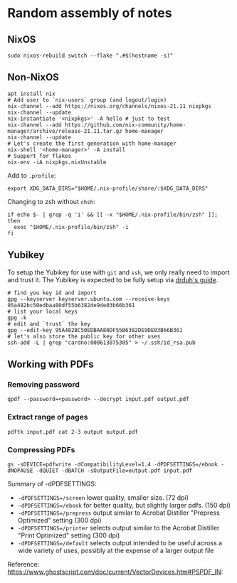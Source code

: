 # Random assembly of notes

## NixOS

```
sudo nixos-rebuild switch --flake ".#$(hostname -s)"
```

## Non-NixOS

```
apt install nix
# Add user to `nix-users` group (and logout/login)
nix-channel --add https://nixos.org/channels/nixos-21.11 nixpkgs
nix-channel --update
nix-instantiate '<nixpkgs>' -A hello # just to test
nix-channel --add https://github.com/nix-community/home-manager/archive/release-21.11.tar.gz home-manager
nix-channel --update
# Let's create the first generation with home-manager
nix-shell '<home-manager>' -A install
# Support for flakes
nix-env -iA nixpkgs.nixUnstable
```
Add to `.profile`:
```
export XDG_DATA_DIRS="$HOME/.nix-profile/share/:$XDG_DATA_DIRS"
```

Changing to zsh without `chsh`:
```
if echo $- | grep -q 'i' && [[ -x "$HOME/.nix-profile/bin/zsh" ]]; then
  exec "$HOME/.nix-profile/bin/zsh" -i
fi
```

## Yubikey

To setup the Yubikey for use with `git` and `ssh`, we only really need to import and trust it. The Yubikey is expected to be fully setup via [drduh's guide](https://github.com/drduh/YubiKey-Guide).
```
# find you key id and import
gpg --keyserver keyserver.ubuntu.com --receive-keys 95a482bc50edbaa80df55b6382de9de03b66b361
# list your local keys
gpg -k
# edit and `trust` the key
gpg --edit-key 95A482BC50EDBAA80DF55B6382DE9DE03B66B361
# let's also store the public key for other uses
ssh-add -L | grep "cardno:000613075305" > ~/.ssh/id_rsa.pub
```

## Working with PDFs

### Removing password

```
qpdf --password=<password> --decrypt input.pdf output.pdf
```

### Extract range of pages

```
pdftk input.pdf cat 2-3 output output.pdf
```

### Compressing PDFs

```
gs -sDEVICE=pdfwrite -dCompatibilityLevel=1.4 -dPDFSETTINGS=/ebook -dNOPAUSE -dQUIET -dBATCH -sOutputFile=output.pdf input.pdf
```

Summary of -dPDFSETTINGS:

* `-dPDFSETTINGS=/screen` lower quality, smaller size. (72 dpi)
* `-dPDFSETTINGS=/ebook` for better quality, but slightly larger pdfs. (150 dpi)
* `-dPDFSETTINGS=/prepress` output similar to Acrobat Distiller "Prepress Optimized" setting (300 dpi)
* `-dPDFSETTINGS=/printer` selects output similar to the Acrobat Distiller "Print Optimized" setting (300 dpi)
* `-dPDFSETTINGS=/default` selects output intended to be useful across a wide variety of uses, possibly at the expense of a larger output file

Reference: https://www.ghostscript.com/doc/current/VectorDevices.htm#PSPDF_IN:
